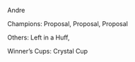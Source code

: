 Andre

Champions: Proposal, Proposal, Proposal

Others: Left in a Huff, 

Winner’s Cups: Crystal Cup


